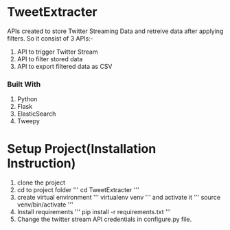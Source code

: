 # TweetExtracter
APIs created to store Twitter Streaming Data and retreive data after applying filters. So it consist of 3 APIs:-
1. API to trigger Twitter Stream
2. API to filter stored data
3. API to export filtered data as CSV

### Built With
1. Python
2. Flask
3. ElasticSearch
4. Tweepy

# Setup Project(Installation Instruction)
1. clone the project
2. cd to project folder ''' cd TweetExtracter '''
3. create virtual environment ''' virtualenv venv ''' and activate it ''' source venv/bin/activate 
'''
4. Install requirements ''' pip install -r requirements.txt '''
5. Change the twitter stream API credentials in configure.py file.
